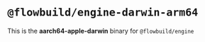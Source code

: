 # `@flowbuild/engine-darwin-arm64`

This is the **aarch64-apple-darwin** binary for `@flowbuild/engine`
